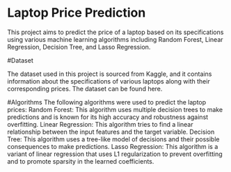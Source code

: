# Laptop Price Prediction

This project aims to predict the price of a laptop based on its specifications using various machine learning algorithms including Random Forest, Linear Regression, Decision Tree, and Lasso Regression.

#Dataset

The dataset used in this project is sourced from Kaggle, and it contains information about the specifications of various laptops along with their corresponding prices. The dataset can be found here.

#Algorithms
The following algorithms were used to predict the laptop prices:
Random Forest: This algorithm uses multiple decision trees to make predictions and is known for its high accuracy and robustness against overfitting.
Linear Regression: This algorithm tries to find a linear relationship between the input features and the target variable.
Decision Tree: This algorithm uses a tree-like model of decisions and their possible consequences to make predictions.
Lasso Regression: This algorithm is a variant of linear regression that uses L1 regularization to prevent overfitting and to promote sparsity in the learned coefficients.
